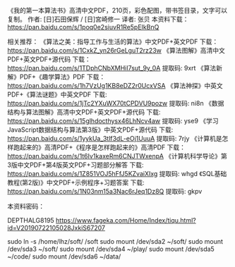 《我的第一本算法书》高清中文PDF，210页，彩色配图，带书签目录，文字可以复制。
作者: [日]石田保辉 / [日]宮崎修一 译者: 张贝 
本资料下载：https://pan.baidu.com/s/1poq0e2siuvR1Re5pEIkBnQ

相关推荐：
《算法之美：指导工作与生活的算法》中文PDF+英文PDF
下载：https://pan.baidu.com/s/1CxkZ_yn26rGeLguT2rz23w
《算法图解》高清中文PDF+英文PDF+源代码
下载：https://pan.baidu.com/s/1TDphCNbXMHiI7sut_9y_0A 提取码: 9xrt
《算法新解》PDF+《趣学算法》PDF
下载：https://pan.baidu.com/s/1h7VzUg1KB8eDZ2r0UcxVSA
《算法神探》中英文PDF+《算法谜题》中英文PDF
下载: https://pan.baidu.com/s/1jTc2YXuWX70tCPDVU9pozw 提取码: ni8n
《数据结构与算法图解》高清中文PDF+英文PDF+源代码
下载: https://pan.baidu.com/s/15glhdocthysx46LhNcv4aw 提取码: yse9
《学习JavaScript数据结构与算法第3版》中英文PDF+源代码
下载: https://pan.baidu.com/s/1yykUa_3tlf3dL-eOj1UuuA 提取码: 7rjy
《计算机是怎样跑起来的》高清PDF+《程序是怎样跑起来的》高清PDF
下载：https://pan.baidu.com/s/1t6Iv1kaxeRm6CNJTWxenpA
《计算机科学导论》第3版中文PDF+第4版英文PDF+习题部分解答
下载: https://pan.baidu.com/s/1Z851VOJ5hFfJ5KZvaiXIxg 提取码: whgd
《SQL基础教程(第2版)》中文PDF+示例程序+习题答案
下载: https://pan.baidu.com/s/1N03nm15a3Nac6rJeq1Dz8Q 提取码: gkpv

本资料密码：

DEPTHALG8195
https://www.fageka.com/Home/Index/tiqu.html?id=V20190722105028JxkiS67207


sudo ln -s /home/lhz/soft/ /soft
sudo mount /dev/sda2 ~/soft/
sudo mount /dev/sda3 ~/soft/
sudo mount /dev/sda4 ~/play/
sudo mount /dev/sda5 ~/code/
sudo mount /dev/sda6 ~/data/